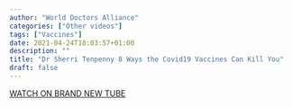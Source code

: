 ```yaml
---
author: "World Doctors Alliance"
categories: ["Other videos"]
tags: ["Vaccines"]
date: 2021-04-24T18:03:57+01:00
description: ""
title: "Dr Sherri Tenpenny 8 Ways the Covid19 Vaccines Can Kill You"
draft: false
---
```


[WATCH ON BRAND NEW TUBE](https://brandnewtube.com/watch/dr-sherri-tenpenny-8-ways-the-covid19-vaccines-can-kill-you_Pmh9uZhGKVRMLUp.html)